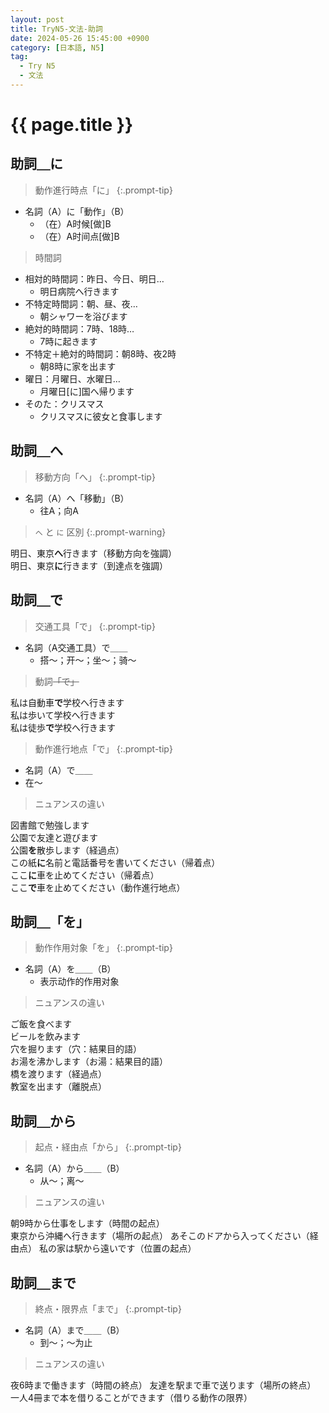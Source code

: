 ```yaml
---
layout: post
title: TryN5-文法-助詞
date: 2024-05-26 15:45:00 +0900
category: [日本語, N5]
tag: 
  - Try N5
  - 文法
---
```


# {{ page.title }}

## 助詞＿に

> 動作進行時点「に」
{:.prompt-tip}

  - 名詞（A）に「動作」（B）
    - （在）A时候[做]B
    - （在）A时间点[做]B

> 時間詞

- 相対的時間詞：昨日、今日、明日…
  - 明日病院へ行きます
- 不特定時間詞：朝、昼、夜…
  - 朝シャワーを浴びます
- 絶対的時間詞：7時、18時…
  - 7時に起きます
- 不特定＋絶対的時間詞：朝8時、夜2時
  - 朝8時に家を出ます
- 曜日：月曜日、水曜日…
  - 月曜日[に]国へ帰ります
- そのた：クリスマス
  - クリスマスに彼女と食事します


## 助詞＿へ

> 移動方向「へ」
{:.prompt-tip}
  - 名詞（A）へ「移動」（B）
    - 往A；向A

> `へ` と `に` 区別
{:.prompt-warning}

明日、東京**へ**行きます（移動方向を強調）  
明日、東京**に**行きます（到達点を強調）

## 助詞＿で

> 交通工具「で」
{:.prompt-tip}
- 名詞（A交通工具）で＿＿
  - 搭～；开～；坐～；骑～

> 動詞~~「で」~~

私は自動車**で**学校へ行きます  
私は歩いて学校へ行きます  
私は徒歩**で**学校へ行きます  

> 動作進行地点「で」
{:.prompt-tip}
-  名詞（A）で＿＿
  - 在〜

> ニュアンスの違い

図書館で勉強します  
公園で友達と遊びます  
公園**を**散歩します（経過点）  
この紙**に**名前と電話番号を書いてください（帰着点）  
ここ**に**車を止めてください（帰着点）  
ここ**で**車を止めてください（動作進行地点）  

## 助詞＿「を」

> 動作作用対象「を」
{:.prompt-tip}
  - 名詞（A）を＿＿（B）
    - 表示动作的作用对象

> ニュアンスの違い

ご飯を食べます  
ビールを飲みます  
穴を掘ります（穴：結果目的語）  
お湯を沸かします（お湯：結果目的語）  
橋を渡ります（経過点）  
教室を出ます（離脱点）  

## 助詞＿から

> 起点・経由点「から」
{:.prompt-tip}
  - 名詞（A）から＿＿（B）
    - 从～；离～

> ニュアンスの違い

朝9時から仕事をします（時間の起点）  
東京から沖縄へ行きます（場所の起点）
あそこのドアから入ってください（経由点）
私の家は駅から遠いです（位置の起点）

## 助詞＿まで

> 終点・限界点「まで」
{:.prompt-tip}
  - 名詞（A）まで＿＿（B）
    - 到～；～为止

> ニュアンスの違い

夜6時まで働きます（時間の終点）
友達を駅まで車で送ります（場所の終点）
一人4冊まで本を借りることができます（借りる動作の限界）
